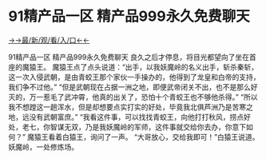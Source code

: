 # 91精产品一区 精产品999永久免费聊天

<a href="https://m8k3.cc">→→最/新/观/看/入/口←←</a>

91精产品一区 精产品999永久免费聊天
 良久之后才停息，将目光都望向了坐在首座的魔猿王。
    魔猿王点了点头说道：“出手，以我妖魔岭的名义出手，斩杀秦斩，这一次入侵武朝，是由青蛟王那个家伙一手操办的，他得到了龙皇和白帝的支持，我们争不过他。”
    “但是武朝现在占据一洲之地，即便武帝闭关不出，也不是那么好灭的，万一惹毛了武冲霄，他真的出关了，恐怕十个青蛟王也不够他杀得。”
    “所以我不想蹚这一趟浑水，但是却想要点实打实的好处，毕竟我北俱芦洲乃是苦寒之地，远没有武朝富庶。”
    “我看这件事，可以找找青蛟王，向他打打秋风，捞点好处，老七，你智谋无双，乃是我妖魔岭的军师，这件事就交给你去办，你意下如何？”
    魔猿王看着白猿王，询问了一声。
    “大哥放心，交给我即可！”白猿王说道。
    妖魔岭，一处修炼场。
